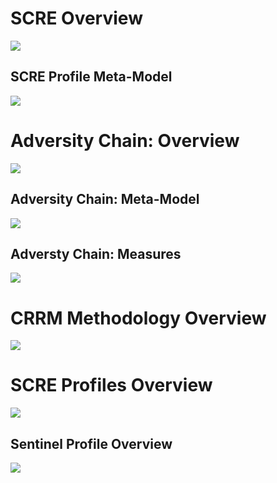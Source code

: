 # SCRE Overview
<img src="https://tsherburne.github.io/scre-profile-report/index_files/1e79a1d3-fbc1-420e-8b93-0344999d6cf5.jpg">

## SCRE Profile Meta-Model
<img src="https://tsherburne.github.io/scre-profile-report/index_files/51766991-06e7-4675-98f1-19ba8c6f7f54.jpg">

# Adversity Chain: Overview
<img src="https://tsherburne.github.io/scre-profile-report/index_files/ad1c4462-5d25-468e-8b7c-2ed12980450a.jpg">

## Adversity Chain: Meta-Model
<img src="https://tsherburne.github.io/scre-profile-report/index_files/8d301923-854d-48cc-818c-344d6ad05476.jpg">

## Adversty Chain: Measures
<img src="https://tsherburne.github.io/scre-profile-report/index_files/c99802d4-46da-49f0-835d-cfcc652f0a52.jpg">

# CRRM Methodology Overview
<img src="https://tsherburne.github.io/scre-profile-report/index_files/060ced41-b69f-4b9a-8df6-b3bfef66c921.jpg">

# SCRE Profiles Overview
<img src="https://tsherburne.github.io/scre-profile-report/index_files/1a28794c-11dd-4cc7-bd11-280d9fbf2f6d.jpg">

## Sentinel Profile Overview
<img src="https://tsherburne.github.io/scre-profile-report/index_files/5b87eb8d-4b67-4150-b5cc-033e1ae0d242.jpg">
